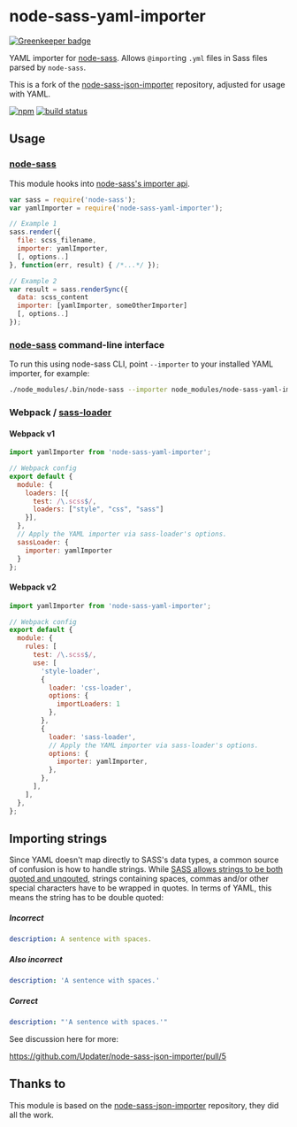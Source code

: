 # node-sass-yaml-importer

[![Greenkeeper badge](https://badges.greenkeeper.io/Loilo/node-sass-yaml-importer.svg)](https://greenkeeper.io/)

YAML importer for [node-sass](https://github.com/sass/node-sass). Allows `@import`ing `.yml` files in Sass files parsed by `node-sass`.

This is a fork of the [node-sass-json-importer](https://github.com/Updater/node-sass-json-importer) repository, adjusted for usage with YAML.

[![npm](https://img.shields.io/npm/v/node-sass-yaml-importer.svg)](https://www.npmjs.com/package/node-sass-yaml-importer)
[![build status](https://travis-ci.org/Loilo/node-sass-yaml-importer.svg?branch=master)](https://travis-ci.org/Loilo/node-sass-yaml-importer)

## Usage
### [node-sass](https://github.com/sass/node-sass)
This module hooks into [node-sass's importer api](https://github.com/sass/node-sass#importer--v200---experimental).

```javascript
var sass = require('node-sass');
var yamlImporter = require('node-sass-yaml-importer');

// Example 1
sass.render({
  file: scss_filename,
  importer: yamlImporter,
  [, options..]
}, function(err, result) { /*...*/ });

// Example 2
var result = sass.renderSync({
  data: scss_content
  importer: [yamlImporter, someOtherImporter]
  [, options..]
});
```

### [node-sass](https://github.com/sass/node-sass) command-line interface

To run this using node-sass CLI, point `--importer` to your installed YAML importer, for example: 

```sh
./node_modules/.bin/node-sass --importer node_modules/node-sass-yaml-importer/dist/node-sass-yaml-importer.js --recursive ./src --output ./dist
```

### Webpack / [sass-loader](https://github.com/jtangelder/sass-loader)

#### Webpack v1

```javascript
import yamlImporter from 'node-sass-yaml-importer';

// Webpack config
export default {
  module: {
    loaders: [{
      test: /\.scss$/,
      loaders: ["style", "css", "sass"]
    }],
  },
  // Apply the YAML importer via sass-loader's options.
  sassLoader: {
    importer: yamlImporter
  }
};
```

#### Webpack v2

```javascript
import yamlImporter from 'node-sass-yaml-importer';

// Webpack config
export default {
  module: {
    rules: [
      test: /\.scss$/,
      use: [
        'style-loader',
        {
          loader: 'css-loader',
          options: {
            importLoaders: 1
          },
        },
        {
          loader: 'sass-loader',
          // Apply the YAML importer via sass-loader's options.
          options: {
            importer: yamlImporter,
          },
        },
      ],
    ],
  },
};
```

## Importing strings
Since YAML doesn't map directly to SASS's data types, a common source of confusion is how to handle strings. While [SASS allows strings to be both quoted and unqouted](http://sass-lang.com/documentation/file.SASS_REFERENCE.html#sass-script-strings), strings containing spaces, commas and/or other special characters have to be wrapped in quotes. In terms of YAML, this means the string has to be double quoted:

##### Incorrect
```yaml
description: A sentence with spaces.
```

##### Also incorrect
```yaml
description: 'A sentence with spaces.'
```

##### Correct
```yaml
description: "'A sentence with spaces.'"
```

See discussion here for more:

https://github.com/Updater/node-sass-json-importer/pull/5

## Thanks to
This module is based on the [node-sass-json-importer](https://github.com/Updater/node-sass-json-importer) repository, they did all the work.
